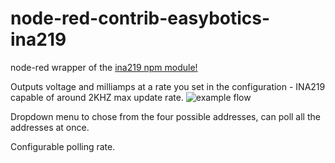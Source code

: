 # node-red-contrib-easybotics-ina219
node-red wrapper of the [ina219 npm module!](https://www.npmjs.com/package/ina219)

Outputs voltage and milliamps at a rate  you set in the configuration - INA219 capable of around 2KHZ max update rate. 
![example flow](https://github.com/easybotics/node-red-contrib-easybotics-ina219/raw/master/example.png)

Dropdown menu to chose from the four possible addresses, can poll all the addresses at once. 

Configurable polling rate.


